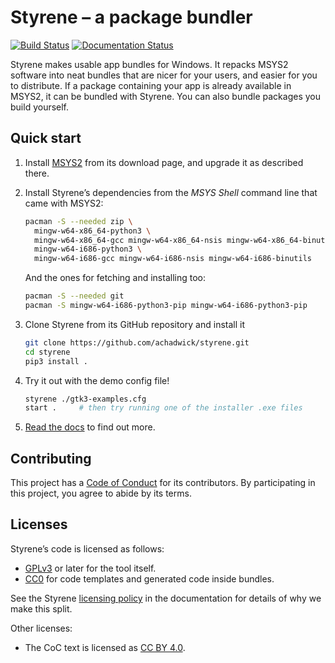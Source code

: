 # Styrene – a package bundler

[![Build Status](https://tea-ci.org/api/badges/achadwick/styrene/status.svg)](https://tea-ci.org/achadwick/styrene)
[![Documentation Status](https://readthedocs.org/projects/styrene/badge/?version=latest)](http://styrene.readthedocs.io/en/latest/?badge=latest)

Styrene makes usable app bundles for Windows.
It repacks MSYS2 software into neat bundles that are nicer for your users,
and easier for you to distribute.
If a package containing your app is already available in MSYS2,
it can be bundled with Styrene.
You can also bundle packages you build yourself.

## Quick start

1. Install [MSYS2](https://msys2.github.io/)
   from its download page, and upgrade it as described there.

2. Install Styrene’s dependencies from the *MSYS Shell* command line
   that came with MSYS2:

   ```sh
   pacman -S --needed zip \
     mingw-w64-x86_64-python3 \
     mingw-w64-x86_64-gcc mingw-w64-x86_64-nsis mingw-w64-x86_64-binutils \
     mingw-w64-i686-python3 \
     mingw-w64-i686-gcc mingw-w64-i686-nsis mingw-w64-i686-binutils
   ```

   And the ones for fetching and installing too:

   ```sh
   pacman -S --needed git
   pacman -S mingw-w64-i686-python3-pip mingw-w64-i686-python3-pip
   ```

3. Clone Styrene from its GitHub repository and install it

   ```sh
   git clone https://github.com/achadwick/styrene.git
   cd styrene
   pip3 install .
   ```

4. Try it out with the demo config file!

   ```sh
   styrene ./gtk3-examples.cfg
   start .     # then try running one of the installer .exe files
   ```

5. [Read the docs](http://styrene.readthedocs.io) to find out more.

## Contributing

This project has a [Code of Conduct][ccc] for its contributors.
By participating in this project, you agree to abide by its terms.

## Licenses

Styrene’s code is licensed as follows:

* [GPLv3](COPYING) or later for the tool itself.
* [CC0][cc0] for code templates and generated code inside bundles.

See the Styrene [licensing policy][pol] in the documentation
for details of why we make this split.

Other licenses:

* The CoC text is licensed as [CC BY 4.0][ccby40].

[cc0]: https://creativecommons.org/publicdomain/zero/1.0/
[pol]: docs/licenses.md
[ccc]: CODE_OF_CONDUCT.md
[ccby40]: https://creativecommons.org/licenses/by/4.0/
